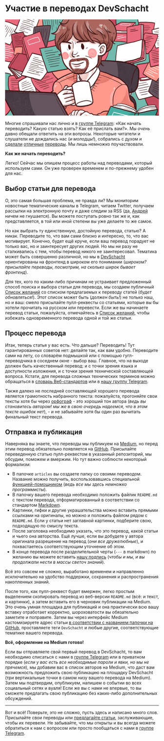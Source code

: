 # Участие в переводах DevSchacht

![](assets/translator.jpg)

Многие спрашивали нас лично и в [группе Telegram](https://t.me/devSchacht): «Как начать переводить? Какую статью взять? Как её прислать вам?». Мы *очень* давно обещали ответить на эти вопросы. Некоторые читатели и слушатели не дождались нас (*и молодцы!*), собрались с духом и [сделали](https://medium.com/devschacht/пять-плагинов-vuex-f0ba8370b0d5?source=collection_home---6------2----------------) [отличные](https://medium.com/devschacht/lodash-не-только-для-манипуляции-списками-c78a5929a62c?source=collection_home---5------11----------------) [переводы](https://medium.com/devschacht/brandon-smith-reactive-uis-with-vanillajs-part-1-pure-functional-style-eab429612ba2). Мы лишь немножко поучаствовали.

**Как же начать переводить?**

Легко! Сейчас мы опишем процесс работы над переводами, который используем сами. Он уже проверен временем и по-прежнему удобен для нас.

## Выбор статьи для перевода

О, это самая большая проблема, не правда ли? Мы мониторим новостные тематические каналы в Telegram, читаем Twitter, получаем рассылки на электронную почту и даже следим за RSS (да, [Андрей](https://twitter.com/amel_true) ничем не гнушается). Вы можете поступать ровно так же и, как представляется, в той или иной степени вы уже делаете то же самое.

Но как выбрать ту единственную, достойную перевода, статью? А никак. Переводите то, что вам сами близко и интересно, то, что вас мотивирует. Конечно, будет ещё круче, если ваш перевод порадует не только вас, но и заинтересует других людей. Но мы ни разу не сталкивались с тем, чтобы перевод никого не заинтересовал. Тематика может быть совершенно различной, но мы в [DevSchacht](https://medium.com/devschacht) ориентированы на фронтенд в широком его понимании (*широком? присылайте переводы, посмотрим, на сколько широк бывает фронтенд*).

Для тех, кого по каким-либо причинам не устраивает предложенный способ поиска и выбора статьи для перевода, мы создаем публичный [Список желаний](wish-list) со списком предлагаемых к переводу статей (*будет обновляться!*). Этот список может быть (*должен быть!*) не только наш, но и ваш: смело присылайте пулл-реквесты со статьями, которые вы бы хотели прочитать на русском или перевести. Если же вы начинаете перевод статьи, пожалуйста, отмечайтесь в [Список желаний](wish-list), чтобы избежать одновременного перевода одной и той же статьи.

## Процесс перевода

Итак, теперь статья у вас есть. Что дальше? Переводить! Тут гарантированных советов нет: делайте так, как вам удобно. Переводите сами на лету, со словарём подмышкой или с помощью гугл-переводчика в соседнем окне - выбор ваш. Главное, что на выходе должен быть качественный перевод: и с точки зрения языка и доступности изложения, и с точки зрения технической составляющей вопроса. Кстати, для перевода сложных технических терминов можно обращаться в [словарь Веб-стандартов](https://github.com/web-standards-ru/dictionary/blob/master/dictionary.md) или в [нашу группу Telegram](https://t.me/devSchacht).

Также далеко не последней составляющей хорошего перевода является грамотность набранного текста: пожалуйста, прогоняйте свои тексты хотя бы через [орфограф](https://www.artlebedev.ru/orfograf/) - это хороший тон автора (*ведь вы становитесь автором! мы же в свою очередь надеемся, что в этом тексте ошибок нет*), - и не забывайте хотя бы один раз вычитать финальный текст перевода.

## Отправка и публикация

Наверняка вы знаете, что переводы мы публикуем на [Medium](https://medium.com/devschacht), но перед этим перевод обязательно появляется на [GitHub](https://github.com/devSchacht/translations). Присылайте переведенную статью пулл-реквестом в указанный репозиторий, мы обсудим, поможем и вмержим. Но тут важно соблюсти некоторый формализм:

* В папочке `articles` вы создаете папку со своими переводом. Название можно получить, воспользовавшись специальной [функцией-помощником](assets) (*ведь все мы здесь немножко программисты*).
* В папочку вашего перевода необходимо положить файлик `README.md` с текстом перевода, отформатированный в соответствии со стандартом [Markdown](https://ru.wikipedia.org/wiki/Markdown).
* Картинки, гифки и другие украшательства можно вставить прямыми ссылками на оригиналы, но можно и положить файлом рядом с `README.md`. Если у статьи нет заглавной картинки, подберите свою, подходящую по смыслу текста.
* После заголовка необходимо указать, что это перевод, какой статьи и чьего она авторства. Ещё лучше, если вы добудете у автора оригинала разрешение на перевод (*они все дружелюбные*), и похвастаетесь соответствующим уточнение об этом.
* В конце перевода после разделительной черты (`---` в markdown) по желанию вы можете вставить [нашу подпись](assets) (*чтобы и мы, и вы продолжали нести в массы светоч знаний*).

Всё это совсем не сложно, выработано временем и направленно исключительно на удобство поддержки, сохранения и распространения накопленных знаний.

После того, как пулл-реквест будет вмержен, легко простым выделением скопировать перевод из веб-версии `README.md` (всё: и текст, и картинки), а затем вставить его в черновик публикации на Medium. Это очень умная площадка для публикаций и она практически всю вашу вставку отработает корректно, шороховатости вы обязательно заметите и поправите. Затем вы через интерфейс Medium кастомизируете адрес статьи [в соответствии с названием папочки на GitHub](assets), проставляете теги `DevSchacht` и любые другие, соответствующие тематике вашего перевода.

**Всё, оформление на Medium готово!**

Если вы отправляете свой первый перевод в DevSchacht, то вам необходимо списаться с нами в [группе Telegram](https://t.me/devSchacht) или в приватном порядке (*если у вас есть все необходимые пароли и явки, но мы не прячемся*), мы добавим вас в список авторов на Medium, что даст вам возможность предложить свою публикацию на площадку DevSchacht (три вертикальные точки в самом низу вашего перевода на Medium). Затем мы подтвердим, опубликуем, напишем о событии во всех социальный сетях и вуаля! Если же вы с нами не впервые, то вы сможете предлагать свою публикацию без каких-либо дополнительных обсуждений.

---

Вот и всё! Поверьте, это не сложно, пусть здесь и написано много слов. Присылайте свои переводы или [предлагайте статьи](wish-list), заслуживающие, чтобы их перевели. Не забывайте, что мы открыты и вы всегда можете обратиться к нам с вопросом или просто пообщаться с нами в [группе Telegram](https://t.me/devSchacht).
